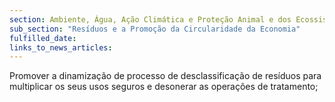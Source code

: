 ```yaml
---
section: Ambiente, Água, Ação Climática e Proteção Animal e dos Ecossistemas
sub_section: "Resíduos e a Promoção da Circularidade da Economia"
fulfilled_date:
links_to_news_articles:
---
```


Promover a dinamização de processo de desclassificação de resíduos para multiplicar os seus usos seguros e desonerar as operações de tratamento;